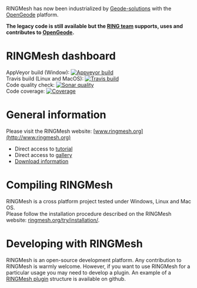 RINGMesh has now been industrialized by [Geode-solutions](https://geode-solutions.com/) with the [OpenGeode](https://geode-solutions.com/opengeode) platform. 

**The legacy code is still available but the [RING team](https://www.ring-team.org/home) supports, uses and contributes to [OpenGeode](https://geode-solutions.com/opengeode).** 

RINGMesh dashboard
=====================

AppVeyor build (Window): [![Appveyor build](https://ci.appveyor.com/api/projects/status/nlso0s96wcuge2vn/branch/master?svg=true)](https://ci.appveyor.com/project/ringmesh/ringmesh/branch/master)  
Travis build (Linux and MacOS): [![Travis build](https://travis-ci.org/ringmesh/RINGMesh.svg?branch=master)](https://travis-ci.org/ringmesh/RINGMesh)  
Code quality check: [![Sonar quality](https://sonarcloud.io/api/badges/gate?key=ringmesh)](https://sonarcloud.io/dashboard/index/ringmesh)  
Code coverage: [![Coverage](https://sonarcloud.io/api/badges/measure?key=ringmesh&metric=coverage)](https://sonarcloud.io/dashboard/index/ringmesh)

General information
====================

Please visit the RINGMesh website: [www.ringmesh.org](http://www.ringmesh.org)
 * Direct access to [tutorial](http://ringmesh.org/try/tutorials/)
 * Direct access to [gallery](http://ringmesh.org/gallery/)
 * [Download information](http://ringmesh.org/download/)
 
Compiling RINGMesh
====================

RINGMesh is a cross platform project tested under Windows, Linux and Mac OS.  
Please follow the installation procedure described on the RINGMesh website: [ringmesh.org/try/installation/](http://ringmesh.org/try/installation/). 

Developing with RINGMesh
=====================
RINGMesh is an open-source development platform. 
Any contribution to RINGMesh is warmly welcome. 
However, if you want to use RINGMesh for a particular usage you may need to develop a plugin. 
An example of a [RINGMesh plugin](https://github.com/ringmesh/RINGMeshPluginExample) structure is available on github.
